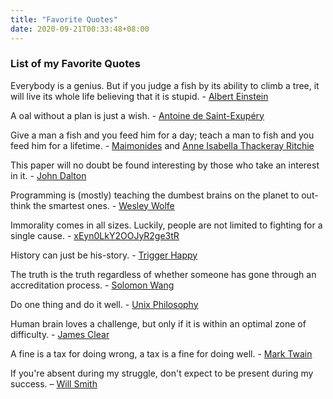 ```yaml
---
title: "Favorite Quotes"
date: 2020-09-21T00:33:48+08:00
---
```

### List of my Favorite Quotes

Everybody is a genius. But if you judge a fish by its ability to climb a tree, it will live its whole life believing that it is stupid. - [Albert Einstein](https://www.goodreads.com/quotes/8136665-everybody-is-a-genius-but-if-you-judge-a-fish)

A oal without a plan is just a wish. - [Antoine de Saint-Exupéry](https://www.goodreads.com/quotes/87476-a-goal-without-a-plan-is-just-a-wish)

Give a man a fish and you feed him for a day; teach a man to fish and you feed him for a lifetime. - [Maimonides](https://www.brainyquote.com/quotes/maimonides_326751) and [Anne Isabella Thackeray Ritchie](https://en.wiktionary.org/wiki/give_a_man_a_fish_and_you_feed_him_for_a_day;_teach_a_man_to_fish_and_you_feed_him_for_a_lifetime)

This paper will no doubt be found interesting by those who take an interest in it. - [John Dalton](https://www.brainyquote.com/quotes/john_dalton_193098)

Programming is (mostly) teaching the dumbest brains on the planet to out-think the smartest ones. - [Wesley Wolfe](https://twitter.com/wolvereness/status/333032984628297728)

Immorality comes in all sizes. Luckily, people are not limited to fighting for a single cause. - [xEyn0LkY2OOJyR2ge3tR](https://www.reddit.com/user/xEyn0LkY2OOJyR2ge3tR/)

History can just be his-story. - [Trigger Happy](https://www.vintag.es/2017/05/paintings-by-adolf-hitler-40-rarely.html)

The truth is the truth regardless of whether someone has gone through an accreditation process. - [Solomon Wang](https://www.quora.com/Whats-the-good-balance-between-selfishness-and-selflessness)

Do one thing and do it well. - [Unix Philosophy](https://en.wikipedia.org/wiki/Unix_philosophy)

Human brain loves a challenge, but only if it is within an optimal zone of difficulty. - [James Clear](https://jamesclear.com/goldilocks-rule)

A fine is a tax for doing wrong, a tax is a fine for doing well. - [Mark Twain](https://quotefancy.com/quote/862573/Mark-Twain-A-tax-is-a-fine-for-doing-well-a-fine-is-a-tax-for-doing-wrong)

If you're absent during my struggle, don't expect to be present during my success. – [Will Smith](https://www.goodreads.com/quotes/7160107-if-you-re-absent-during-my-struggle-don-t-expect-to-be)